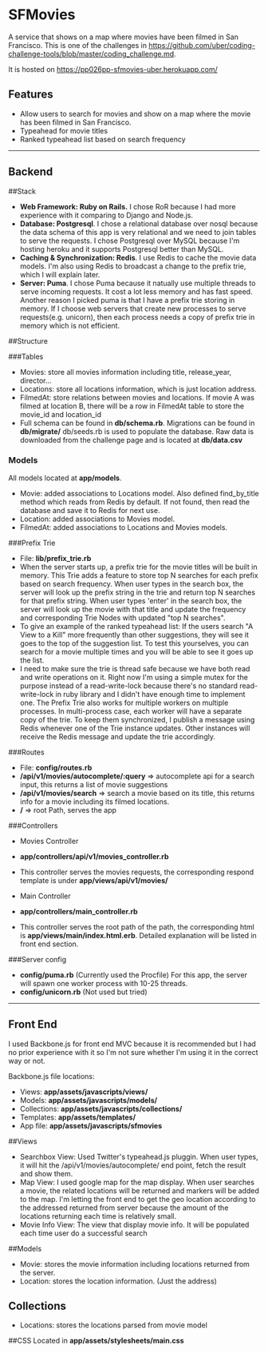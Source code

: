 SFMovies
========

A service that shows on a map where movies have been filmed in San Francisco. This is one of the challenges in https://github.com/uber/coding-challenge-tools/blob/master/coding_challenge.md.

It is hosted on https://pp026pp-sfmovies-uber.herokuapp.com/

Features
--------
 - Allow users to search for movies and show on a map where the movie has been filmed in San Francisco.
 - Typeahead for movie titles
 - Ranked typeahead list based on search frequency

----------


Backend
-------

##Stack
 - **Web Framework: Ruby on Rails.** I chose RoR because I had more
   experience with it comparing to Django and Node.js.
 - **Database: Postgresql**. I chose a relational database over nosql
   because the data schema of this app is very relational and we need to
   join tables to serve the requests. I chose Postgresql over MySQL
   because I'm hosting heroku and it supports Postgresql better than
   MySQL.
 - **Caching & Synchronization: Redis**. I use Redis to cache the movie data
   models. I'm also using Redis to broadcast a change to the prefix
   trie, which I will explain later.
 - **Server: Puma**. I chose Puma because it natually use multiple threads
   to serve incoming requests. It cost a lot less memory and has fast
   speed. Another reason I picked puma is that I have a prefix trie
   storing in memory. If I choose web servers that create new processes
   to serve requests(e.g. unicorn), then each process needs a copy of
   prefix trie in memory which is not efficient.

##Structure

###Tables

 - Movies: store all movies information including title, release_year, director...
 - Locations: store all locations information, which is just location address.
 - FilmedAt: store relations between movies and locations. If movie A was filmed at location B, there will be a row in FilmedAt table to store the movie_id and location_id
 - Full schema can be found in **db/schema.rb**. Migrations can be found in **db/migrate/**
db/seeds.rb is used to populate the database. Raw data is downloaded from the challenge page and is located at **db/data.csv**

### Models
All models located at **app/models**.

 - Movie: added associations to Locations model. Also defined find_by_title method which reads from Redis by default. If not found, then read the database and save it to Redis for next use.
 - Location: added associations to Movies model.
 - FilmedAt: added associations to Locations and Movies models.

###Prefix Trie

 - File: **lib/prefix_trie.rb**
 - When the server starts up, a prefix trie for the movie titles will be
   built in memory. This Trie adds a feature to store top N searches for
   each prefix based on search frequency. When user types in the search
   box, the server will look up the prefix string in the trie and return
   top N searches for that prefix string. When user types 'enter' in the
   search box, the server will look up the movie with that title and
   update the frequency and corresponding Trie Nodes with updated "top N
   searches".
 - To give an example of the ranked typeahead list: If the users search "A View to a Kill" more frequently than other suggestions, they will see it goes to the top of the suggestion list. To test this yourselves, you can search for a movie multiple times and you will be able to see it goes up the list.
 - I need to make sure the trie is thread safe because we have both read
   and write operations on it. Right now I'm using a simple mutex for
   the purpose instead of a read-write-lock because there's no standard
   read-write-lock in ruby library and I didn't have enough time to
   implement one. The Prefix Trie also works for multiple workers on
   multiple processes. In multi-process case, each worker will have a
   separate copy of the trie. To keep them synchronized, I publish a
   message using Redis whenever one of the Trie instance updates. Other
   instances will receive the Redis message and update the trie
   accordingly.


###Routes
 - File: **config/routes.rb**
 - **/api/v1/movies/autocomplete/:query** => autocomplete api for a search input, this returns a list of movie suggestions
 - **/api/v1/movies/search** => search a movie based on its title, this returns info for a movie including its filmed locations.
 - **/** => root Path, serves the app

###Controllers

 - Movies Controller
- **app/controllers/api/v1/movies_controller.rb**

- This controller serves the movies requests, the corresponding respond template is under **app/views/api/v1/movies/**

 - Main Controller
- **app/controllers/main_controller.rb**
- This controller serves the root path of the path, the corresponding html is **app/views/main/index.html.erb**. Detailed explanation will be listed in front end section.

###Server config
 - **config/puma.rb** (Currently used the Procfile) For this app, the server will spawn one worker process with 10-25 threads.
 - **config/unicorn.rb** (Not used but tried)


----------

Front End
-----------

I used Backbone.js for front end MVC because it is recommended but I had no prior experience with it so I'm not sure whether I'm using it in the correct way or not.

Backbone.js file locations:

 - Views: **app/assets/javascripts/views/**
 - Models: **app/assets/javascripts/models/**
 - Collections: **app/assets/javascripts/collections/**
 - Templates: **app/assets/templates/**
 - App file: **app/assets/javascripts/sfmovies**

##Views
- Searchbox View: Used Twitter's typeahead.js pluggin. When user types, it will hit the /api/v1/movies/autocomplete/ end point, fetch the result and show them.
- Map View: I used google map for the map display. When user searches a movie, the related locations will be returned and markers will be added to the map. I'm letting the front end to get the geo location according to the addressed returned from server because the amount of the locations returning each time is relatively small.
- Movie Info View: The view that display movie info. It will be populated each time user do a successful search

##Models
- Movie: stores the movie information including locations returned from the server.
- Location: stores the location information. (Just the address)

## Collections
- Locations: stores the locations parsed from movie model

##CSS
Located in **app/assets/stylesheets/main.css**
